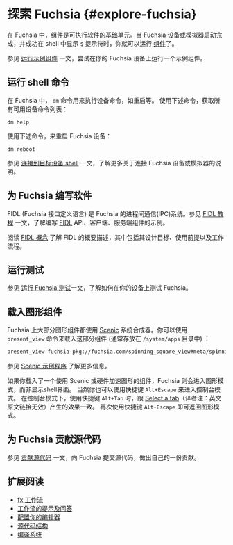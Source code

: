
<!-- 
# Explore Fuchsia {#explore-fuchsia}

In Fuchsia, components are the basic unit of executable software.
When a Fuchsia device or emulator is booted and displays the `$` prompt in the shell,
you can run [components](/docs/concepts/components/v2). 

To try running an example component on your Fuchsia device, see
[Run an example component](/docs/development/run/run-examples.md).

 -->

# 探索 Fuchsia {#explore-fuchsia}

在 Fuchsia 中，组件是可执行软件的基础单元。当 Fuchsia 设备或模拟器启动完成，并成功在 shell 中显示 `$` 提示符时，你就可以运行 [组件](/docs/concepts/components/v2)了。 

参见
[运行示例组件](/docs/development/run/run-examples.md) 一文，尝试在你的 Fuchsia 设备上运行一个示例组件。


<!-- 
## Run shell commands

Device commands in Fuchsia use the command `dm`. For example, to get a list
of device commands, use the following command:

```posix-terminal
dm help
```

To reboot Fuchsia, use the following command:

```posix-terminal
dm reboot
```

See
[Connect to a target shell](/docs/development/build/fx.md#connect-to-a-target-shell)
for more information on connecting to your Fuchsia device or emulator.
 -->

## 运行 shell 命令

在 Fuchsia 中， `dm` 命令用来执行设备命令，如重启等。 使用下述命令，获取所有可用设备命令列表：

```posix-terminal
dm help
```

使用下述命令，来重启 Fuchsia 设备：

```posix-terminal
dm reboot
```

参见
[连接到目标设备 shell](/docs/development/build/fx.md#connect-to-a-target-shell)
一文，了解更多关于连接 Fuchsia 设备或模拟器的说明。


<!-- 
## Write software for Fuchsia

FIDL (Fuchsia Interface Definition Language) is the Interprocess Communication (IPC) system for
Fuchsia. For an example of writing [FIDL](/docs/development/languages/fidl) APIs and client
and server components, review the
[FIDL tutorials](/docs/development/languages/fidl/tutorials/overview.md).

You can also read the [FIDL concepts doc](/docs/concepts/fidl/overview.md) to get a brief
overview of what FIDL is, including its design goals, requirements, and workflows.

 -->

## 为 Fuchsia 编写软件

FIDL (Fuchsia 接口定义语言) 是 Fuchsia 的进程间通信(IPC)系统。参见
[FIDL 教程](/docs/development/languages/fidl/tutorials/overview.md) 一文，了解编写 [FIDL](/docs/development/languages/fidl) API、客户端、服务端组件的示例。

阅读 [FIDL 概念](/docs/concepts/fidl/overview.md) 了解 FIDL 的概要描述，其中包括其设计目标、使用前提以及工作流程。


<!-- 
## Run tests

To test Fuchsia on your device, see
[Run Fuchsia tests](/docs/development/testing/run_fuchsia_tests.md).
 -->

## 运行测试

参见
[运行 Fuchsia 测试](/docs/development/testing/run_fuchsia_tests.md)一文，了解如何在你的设备上测试 Fuchsia。


<!-- 
## Launch a graphical component

Most graphical components in Fuchsia use the
[Scenic](/docs/concepts/graphics/scenic/scenic.md) system compositor. You can
launch such components (commonly found in `/system/apps`) using the
`present_view` command, for example:

```sh
present_view fuchsia-pkg://fuchsia.com/spinning_square_view#meta/spinning_square_view.cmx
```

See [Scenic example apps](/src/ui/examples).

 -->

## 载入图形组件

Fuchsia 上大部分图形组件都使用
[Scenic](/docs/concepts/graphics/scenic/scenic.md) 系统合成器。你可以使用 `present_view` 命令来载入这部分组件 (通常存放在 `/system/apps` 目录中) ：

```sh
present_view fuchsia-pkg://fuchsia.com/spinning_square_view#meta/spinning_square_view.cmx
```

参见 [Scenic 示例程序](/src/ui/examples) 了解更多信息。


<!-- 
If you launch a component that uses Scenic or hardware-accelerated graphics,
Fuchsia enters the graphics mode, which doesn't display the shell. To use the
shell, press `Alt+Escape` to enter the console mode. In the console mode,
`Alt+Tab` has the same behavior described in [Select a tab](#select-a-tab).
Press `Alt+Escape` again to return to the graphics mode.

 -->

如果你载入了一个使用 Scenic 或硬件加速图形的组件，Fuchsia 则会进入图形模式，而非显示shell界面。
当然你也可以使用快捷键 `Alt+Escape` 来进入控制台模式。 在控制台模式下，使用快捷键 `Alt+Tab` 时，跟 [Select a tab](#select-a-tab)（译者注：英文原文链接无效）产生的效果一致。
再次使用快捷键 `Alt+Escape` 即可返回图形模式。


<!-- 
## Contribute changes

To submit your contribution to Fuchsia, see
[Contribute changes](/docs/development/source_code/contribute_changes.md).

 -->

## 为 Fuchsia 贡献源代码

参见
[贡献源代码](/docs/development/source_code/contribute_changes.md)
一文，向 Fuchsia 提交源代码，做出自己的一份贡献。


<!-- 
*   [fx workflows](/docs/development/build/fx.md)
*   [Workflow tips and questions](/docs/development/source_code/workflow_tips_and_faq.md)
*   [Configure editors](/docs/development/editors/)
*   [Source code layout](/docs/concepts/source_code/layout.md)
*   [Build system](/docs/concepts/build_system/index.md)
 -->

## 扩展阅读

*   [fx 工作流](/docs/development/build/fx.md)
*   [工作流的提示及问答](/docs/development/source_code/workflow_tips_and_faq.md)
*   [配置你的编辑器](/docs/development/editors/)
*   [源代码结构](/docs/concepts/source_code/layout.md)
*   [编译系统](/docs/concepts/build_system/index.md)
